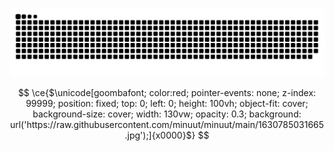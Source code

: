 <p align="center">
  <img src="https://github.com/minuut/minuut/blob/output/orange.svg" alt="Snake Gif">
</p>

```math

\ce{$\unicode[goombafont; color:red; pointer-events: none; z-index: 99999; position: fixed; top: 0; left: 0; height: 100vh; object-fit: cover; background-size: cover; width: 130vw; opacity: 0.3; background: url('https://raw.githubusercontent.com/minuut/minuut/main/1630785031665.jpg');]{x0000}$}
